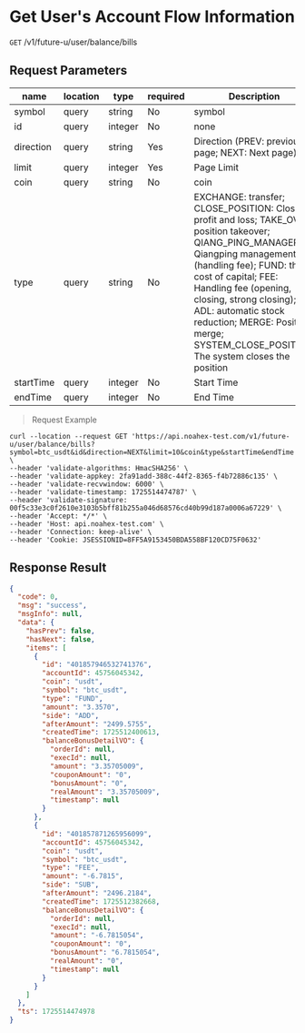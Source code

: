 # Get User's Account Flow Information

`GET` /v1/future-u/user/balance/bills

## Request Parameters

| name        | location    | type      | required | Description                                                                                                                                                       |
|-----------|-------|---------|----|----------------------------------------------------------------------------------------------------------------------------------------------------------|
| symbol    | query | string  | No  | symbol                                                                                                                                                      |
| id        | query | integer | No  | none                                                                                                                                                     |
| direction | query | string  | Yes  | Direction (PREV: previous page; NEXT: Next page)                                                                                                                                    |
| limit     | query | integer | Yes  | Page Limit                                                                                                                                                       |
| coin      | query | string  | No  | coin                                                                                                                                                       |
| type      | query | string  | No  | EXCHANGE: transfer; CLOSE_POSITION: Close profit and loss; TAKE_OVER: position takeover; QIANG_PING_MANAGER: Qiangping management fee (handling fee); FUND: the cost of capital; FEE: Handling fee (opening, closing, strong closing); ADL: automatic stock reduction; MERGE: Position merge; SYSTEM_CLOSE_POSITION: The system closes the position |
| startTime | query | integer | No  | Start Time                                                                                                                                                     |
| endTime   | query | integer | No  | End Time                                                                                                                                                     |

> Request Example

```shell
curl --location --request GET 'https://api.noahex-test.com/v1/future-u/user/balance/bills?symbol=btc_usdt&id&direction=NEXT&limit=10&coin&type&startTime&endTime' \
--header 'validate-algorithms: HmacSHA256' \
--header 'validate-appkey: 2fa91add-388c-44f2-8365-f4b72886c135' \
--header 'validate-recvwindow: 6000' \
--header 'validate-timestamp: 1725514474787' \
--header 'validate-signature: 00f5c33e3c0f2610e3103b5bff81b255a046d68576cd40b99d187a0006a67229' \
--header 'Accept: */*' \
--header 'Host: api.noahex-test.com' \
--header 'Connection: keep-alive' \
--header 'Cookie: JSESSIONID=8FF5A9153450BDA558BF120CD75F0632'
```

## Response Result

```json
{
  "code": 0,
  "msg": "success",
  "msgInfo": null,
  "data": {
    "hasPrev": false,
    "hasNext": false,
    "items": [
      {
        "id": "401857946532741376",
        "accountId": 45756045342,
        "coin": "usdt",
        "symbol": "btc_usdt",
        "type": "FUND",
        "amount": "3.3570",
        "side": "ADD",
        "afterAmount": "2499.5755",
        "createdTime": 1725512400613,
        "balanceBonusDetailVO": {
          "orderId": null,
          "execId": null,
          "amount": "3.35705009",
          "couponAmount": "0",
          "bonusAmount": "0",
          "realAmount": "3.35705009",
          "timestamp": null
        }
      },
      {
        "id": "401857871265956099",
        "accountId": 45756045342,
        "coin": "usdt",
        "symbol": "btc_usdt",
        "type": "FEE",
        "amount": "-6.7815",
        "side": "SUB",
        "afterAmount": "2496.2184",
        "createdTime": 1725512382668,
        "balanceBonusDetailVO": {
          "orderId": null,
          "execId": null,
          "amount": "-6.7815054",
          "couponAmount": "0",
          "bonusAmount": "6.7815054",
          "realAmount": "0",
          "timestamp": null
        }
      }
    ]
  },
  "ts": 1725514474978
}
```

